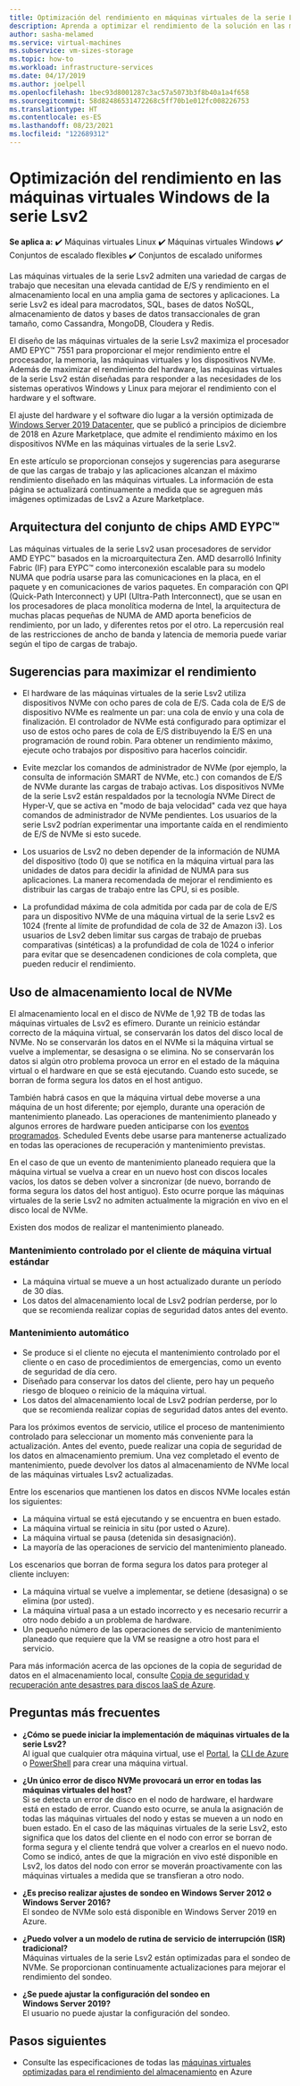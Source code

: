 ```yaml
---
title: Optimización del rendimiento en máquinas virtuales de la serie Lsv2 de Azure
description: Aprenda a optimizar el rendimiento de la solución en las máquinas virtuales de la serie Lsv2 mediante un ejemplo de Windows.
author: sasha-melamed
ms.service: virtual-machines
ms.subservice: vm-sizes-storage
ms.topic: how-to
ms.workload: infrastructure-services
ms.date: 04/17/2019
ms.author: joelpell
ms.openlocfilehash: 1bec93d8001287c3ac57a5073b3f8b40a1a4f658
ms.sourcegitcommit: 58d82486531472268c5ff70b1e012fc008226753
ms.translationtype: HT
ms.contentlocale: es-ES
ms.lasthandoff: 08/23/2021
ms.locfileid: "122689312"
---
```

# <a name="optimize-performance-on-the-lsv2-series-windows-virtual-machines"></a>Optimización del rendimiento en las máquinas virtuales Windows de la serie Lsv2
**Se aplica a:** :heavy_check_mark: Máquinas virtuales Linux :heavy_check_mark: Máquinas virtuales Windows :heavy_check_mark: Conjuntos de escalado flexibles :heavy_check_mark: Conjuntos de escalado uniformes

Las máquinas virtuales de la serie Lsv2 admiten una variedad de cargas de trabajo que necesitan una elevada cantidad de E/S y rendimiento en el almacenamiento local en una amplia gama de sectores y aplicaciones.  La serie Lsv2 es ideal para macrodatos, SQL, bases de datos NoSQL, almacenamiento de datos y bases de datos transaccionales de gran tamaño, como Cassandra, MongoDB, Cloudera y Redis.

El diseño de las máquinas virtuales de la serie Lsv2 maximiza el procesador AMD EPYC™ 7551 para proporcionar el mejor rendimiento entre el procesador, la memoria, las máquinas virtuales y los dispositivos NVMe. Además de maximizar el rendimiento del hardware, las máquinas virtuales de la serie Lsv2 están diseñadas para responder a las necesidades de los sistemas operativos Windows y Linux para mejorar el rendimiento con el hardware y el software.

El ajuste del hardware y el software dio lugar a la versión optimizada de [Windows Server 2019 Datacenter](https://www.microsoft.com/cloud-platform/windows-server-pricing), que se publicó a principios de diciembre de 2018 en Azure Marketplace, que admite el rendimiento máximo en los dispositivos NVMe en las máquinas virtuales de la serie Lsv2.

En este artículo se proporcionan consejos y sugerencias para asegurarse de que las cargas de trabajo y las aplicaciones alcanzan el máximo rendimiento diseñado en las máquinas virtuales. La información de esta página se actualizará continuamente a medida que se agreguen más imágenes optimizadas de Lsv2 a Azure Marketplace.

## <a name="amd-eypc-chipset-architecture"></a>Arquitectura del conjunto de chips AMD EYPC™

Las máquinas virtuales de la serie Lsv2 usan procesadores de servidor AMD EYPC™ basados en la microarquitectura Zen. AMD desarrolló Infinity Fabric (IF) para EYPC™ como interconexión escalable para su modelo NUMA que podría usarse para las comunicaciones en la placa, en el paquete y en comunicaciones de varios paquetes. En comparación con QPI (Quick-Path Interconnect) y UPI (Ultra-Path Interconnect), que se usan en los procesadores de placa monolítica moderna de Intel, la arquitectura de muchas placas pequeñas de NUMA de AMD aporta beneficios de rendimiento, por un lado, y diferentes retos por el otro. La repercusión real de las restricciones de ancho de banda y latencia de memoria puede variar según el tipo de cargas de trabajo.

## <a name="tips-for-maximizing-performance"></a>Sugerencias para maximizar el rendimiento

* El hardware de las máquinas virtuales de la serie Lsv2 utiliza dispositivos NVMe con ocho pares de cola de E/S. Cada cola de E/S de dispositivo NVMe es realmente un par: una cola de envío y una cola de finalización. El controlador de NVMe está configurado para optimizar el uso de estos ocho pares de cola de E/S distribuyendo la E/S en una programación de round robin. Para obtener un rendimiento máximo, ejecute ocho trabajos por dispositivo para hacerlos coincidir.

* Evite mezclar los comandos de administrador de NVMe (por ejemplo, la consulta de información SMART de NVMe, etc.) con comandos de E/S de NVMe durante las cargas de trabajo activas. Los dispositivos NVMe de la serie Lsv2 están respaldados por la tecnología NVMe Direct de Hyper-V, que se activa en "modo de baja velocidad" cada vez que haya comandos de administrador de NVMe pendientes. Los usuarios de la serie Lsv2 podrían experimentar una importante caída en el rendimiento de E/S de NVMe si esto sucede.

* Los usuarios de Lsv2 no deben depender de la información de NUMA del dispositivo (todo 0) que se notifica en la máquina virtual para las unidades de datos para decidir la afinidad de NUMA para sus aplicaciones. La manera recomendada de mejorar el rendimiento es distribuir las cargas de trabajo entre las CPU, si es posible. 

* La profundidad máxima de cola admitida por cada par de cola de E/S para un dispositivo NVMe de una máquina virtual de la serie Lsv2 es 1024 (frente al límite de profundidad de cola de 32 de Amazon i3). Los usuarios de Lsv2 deben limitar sus cargas de trabajo de pruebas comparativas (sintéticas) a la profundidad de cola de 1024 o inferior para evitar que se desencadenen condiciones de cola completa, que pueden reducir el rendimiento.

## <a name="utilizing-local-nvme-storage"></a>Uso de almacenamiento local de NVMe

El almacenamiento local en el disco de NVMe de 1,92 TB de todas las máquinas virtuales de Lsv2 es efímero. Durante un reinicio estándar correcto de la máquina virtual, se conservarán los datos del disco local de NVMe. No se conservarán los datos en el NVMe si la máquina virtual se vuelve a implementar, se desasigna o se elimina. No se conservarán los datos si algún otro problema provoca un error en el estado de la máquina virtual o el hardware en que se está ejecutando. Cuando esto sucede, se borran de forma segura los datos en el host antiguo.

También habrá casos en que la máquina virtual debe moverse a una máquina de un host diferente; por ejemplo, durante una operación de mantenimiento planeado. Las operaciones de mantenimiento planeado y algunos errores de hardware pueden anticiparse con los [eventos programados](scheduled-events.md). Scheduled Events debe usarse para mantenerse actualizado en todas las operaciones de recuperación y mantenimiento previstas.

En el caso de que un evento de mantenimiento planeado requiera que la máquina virtual se vuelva a crear en un nuevo host con discos locales vacíos, los datos se deben volver a sincronizar (de nuevo, borrando de forma segura los datos del host antiguo). Esto ocurre porque las máquinas virtuales de la serie Lsv2 no admiten actualmente la migración en vivo en el disco local de NVMe.

Existen dos modos de realizar el mantenimiento planeado.

### <a name="standard-vm-customer-controlled-maintenance"></a>Mantenimiento controlado por el cliente de máquina virtual estándar

- La máquina virtual se mueve a un host actualizado durante un período de 30 días.
- Los datos del almacenamiento local de Lsv2 podrían perderse, por lo que se recomienda realizar copias de seguridad datos antes del evento.

### <a name="automatic-maintenance"></a>Mantenimiento automático

- Se produce si el cliente no ejecuta el mantenimiento controlado por el cliente o en caso de procedimientos de emergencias, como un evento de seguridad de día cero.
- Diseñado para conservar los datos del cliente, pero hay un pequeño riesgo de bloqueo o reinicio de la máquina virtual.
- Los datos del almacenamiento local de Lsv2 podrían perderse, por lo que se recomienda realizar copias de seguridad datos antes del evento.

Para los próximos eventos de servicio, utilice el proceso de mantenimiento controlado para seleccionar un momento más conveniente para la actualización. Antes del evento, puede realizar una copia de seguridad de los datos en almacenamiento premium. Una vez completado el evento de mantenimiento, puede devolver los datos al almacenamiento de NVMe local de las máquinas virtuales Lsv2 actualizadas.

Entre los escenarios que mantienen los datos en discos NVMe locales están los siguientes:

- La máquina virtual se está ejecutando y se encuentra en buen estado.
- La máquina virtual se reinicia in situ (por usted o Azure).
- La máquina virtual se pausa (detenida sin desasignación).
- La mayoría de las operaciones de servicio del mantenimiento planeado.

Los escenarios que borran de forma segura los datos para proteger al cliente incluyen:

- La máquina virtual se vuelve a implementar, se detiene (desasigna) o se elimina (por usted).
- La máquina virtual pasa a un estado incorrecto y es necesario recurrir a otro nodo debido a un problema de hardware.
- Un pequeño número de las operaciones de servicio de mantenimiento planeado que requiere que la VM se reasigne a otro host para el servicio.

Para más información acerca de las opciones de la copia de seguridad de datos en el almacenamiento local, consulte [Copia de seguridad y recuperación ante desastres para discos IaaS de Azure](../backup-and-disaster-recovery-for-azure-iaas-disks.md).

## <a name="frequently-asked-questions"></a>Preguntas más frecuentes

* **¿Cómo se puede iniciar la implementación de máquinas virtuales de la serie Lsv2?**  
   Al igual que cualquier otra máquina virtual, use el [Portal](quick-create-portal.md), la [CLI de Azure](quick-create-cli.md) o [PowerShell](quick-create-powershell.md) para crear una máquina virtual.

* **¿Un único error de disco NVMe provocará un error en todas las máquinas virtuales del host?**  
   Si se detecta un error de disco en el nodo de hardware, el hardware está en estado de error. Cuando esto ocurre, se anula la asignación de todas las máquinas virtuales del nodo y estas se mueven a un nodo en buen estado. En el caso de las máquinas virtuales de la serie Lsv2, esto significa que los datos del cliente en el nodo con error se borran de forma segura y el cliente tendrá que volver a crearlos en el nuevo nodo. Como se indicó, antes de que la migración en vivo esté disponible en Lsv2, los datos del nodo con error se moverán proactivamente con las máquinas virtuales a medida que se transfieran a otro nodo.

* **¿Es preciso realizar ajustes de sondeo en Windows Server 2012 o Windows Server 2016?**  
   El sondeo de NVMe solo está disponible en Windows Server 2019 en Azure.  

* **¿Puedo volver a un modelo de rutina de servicio de interrupción (ISR) tradicional?**  
   Máquinas virtuales de la serie Lsv2 están optimizadas para el sondeo de NVMe. Se proporcionan continuamente actualizaciones para mejorar el rendimiento del sondeo.

* **¿Se puede ajustar la configuración del sondeo en Windows Server 2019?**  
   El usuario no puede ajustar la configuración del sondeo.
   
## <a name="next-steps"></a>Pasos siguientes

* Consulte las especificaciones de todas las [máquinas virtuales optimizadas para el rendimiento del almacenamiento](../sizes-storage.md) en Azure
